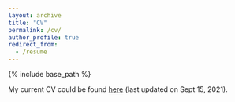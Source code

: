 ```yaml
---
layout: archive
title: "CV"
permalink: /cv/
author_profile: true
redirect_from:
  - /resume
---
```


{% include base_path %}

My current CV could be found [here](http://rjssue.github.io/files/CV.pdf) (last updated on Sept 15, 2021).
